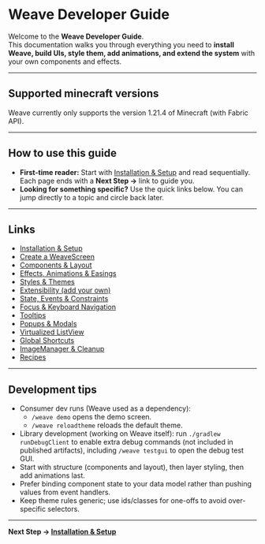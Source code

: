 # Weave Developer Guide

Welcome to the **Weave Developer Guide**.  
This documentation walks you through everything you need to **install Weave, build UIs, style them, add animations, and extend the system** with your own components and effects.

---
## Supported minecraft versions

Weave currently only supports the version 1.21.4 of Minecraft (with Fabric API).

---

## How to use this guide

- **First-time reader:** Start with [Installation & Setup](installation.md) and read sequentially. Each page ends with a **Next Step →** link to guide you.
- **Looking for something specific?** Use the quick links below. You can jump directly to a topic and circle back later.

---

## Links

- [Installation & Setup](installation.md)
- [Create a WeaveScreen](weave-screen.md)
- [Components & Layout](components.md)
- [Effects, Animations & Easings](animations-effects.md)
- [Styles & Themes](styles-themes.md)
- [Extensibility (add your own)](extensibility.md)
- [State, Events & Constraints](state-events-constraints.md)
- [Focus & Keyboard Navigation](focus-keyboard-navigation.md)
- [Tooltips](tooltip.md)
- [Popups & Modals](popups-modals.md)
- [Virtualized ListView](virtualized-list.md)
- [Global Shortcuts](global-shortcuts.md)
- [ImageManager & Cleanup](image-manager.md)
- [Recipes](recipes.md)

---

## Development tips

- Consumer dev runs (Weave used as a dependency):
    - `/weave demo` opens the demo screen.
    - `/weave reloadtheme` reloads the default theme.
- Library development (working on Weave itself): run `./gradlew runDebugClient` to enable extra debug commands (not included in published artifacts), including `/weave testgui` to open the debug test GUI.
- Start with structure (components and layout), then layer styling, then add animations last.
- Prefer binding component state to your data model rather than pushing values from event handlers.
- Keep theme rules generic; use ids/classes for one-offs to avoid over-specific selectors.

---

**Next Step → [Installation & Setup](installation.md)**  
